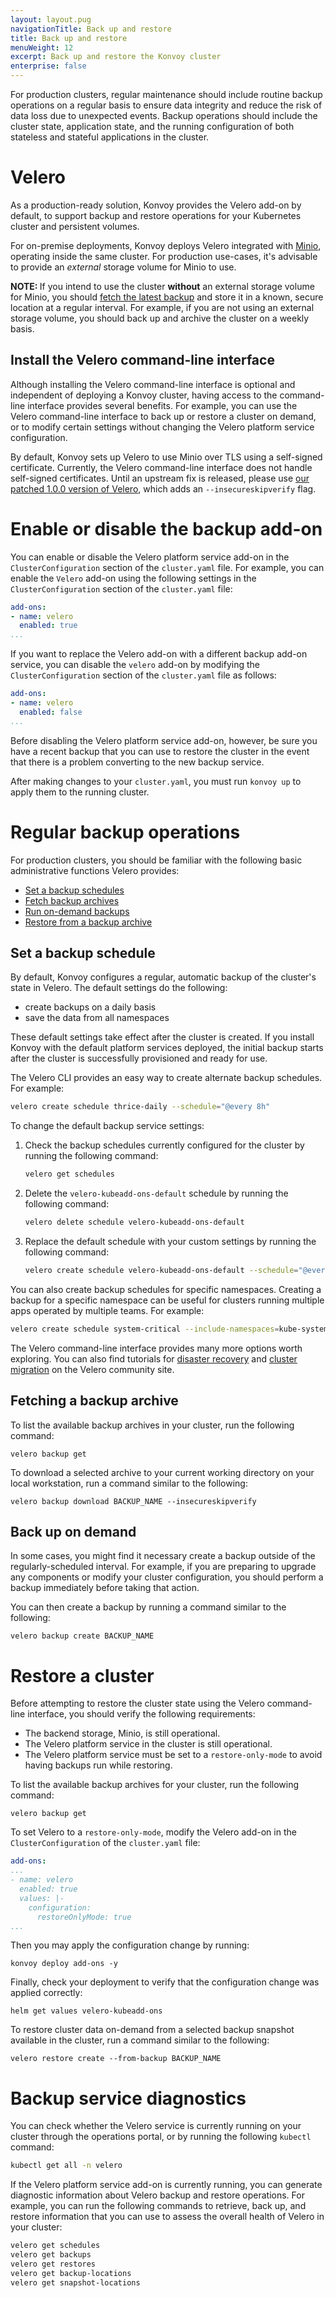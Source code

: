 ```yaml
---
layout: layout.pug
navigationTitle: Back up and restore
title: Back up and restore
menuWeight: 12
excerpt: Back up and restore the Konvoy cluster
enterprise: false
---
```


<!-- markdownlint-disable MD004 MD007 MD025 MD030 -->

For production clusters, regular maintenance should include routine backup operations on a regular basis to ensure data integrity and reduce the risk of data loss due to unexpected events.
Backup operations should include the cluster state, application state, and the running configuration of both stateless and stateful applications in the cluster.

# Velero

As a production-ready solution, Konvoy provides the Velero add-on by default, to support backup and restore operations for your Kubernetes cluster and persistent volumes.

For on-premise deployments, Konvoy deploys Velero integrated with [Minio][minio], operating inside the same cluster.
For production use-cases, it's advisable to provide an *external* storage volume for Minio to use.

<p class="message--note"><strong>NOTE: </strong>If you intend to use the cluster <strong>without</strong> an external storage volume for Minio, you should <a href="https://docs.d2iq.com/ksphere/konvoy/latest/backup/#fetching-a-backup-archive">fetch the latest backup</a> and store it in a known, secure location at a regular interval. For example, if you are not using an external storage volume, you should back up and archive the cluster on a weekly basis.</p>

## Install the Velero command-line interface

Although installing the Velero command-line interface is optional and independent of deploying a Konvoy cluster, having access to the command-line interface provides several benefits.
For example, you can use the Velero command-line interface to back up or restore a cluster on demand, or to modify certain settings without changing the Velero platform service configuration.

By default, Konvoy sets up Velero to use Minio over TLS using a self-signed certificate.
Currently, the Velero command-line interface does not handle self-signed certificates.
Until an upstream fix is released, please use [our patched 1.0.0 version of Velero](https://github.com/mesosphere/velero/releases/tag/v1.0.0-patch), which adds an `--insecureskipverify` flag.

# Enable or disable the backup add-on

You can enable or disable the Velero platform service add-on in the `ClusterConfiguration` section of the `cluster.yaml` file.
For example, you can enable the `Velero` add-on using the following settings in the `ClusterConfiguration` section of the `cluster.yaml` file:

```yaml
add-ons:
- name: velero
  enabled: true
...
```

If you want to replace the Velero add-on with a different backup add-on service, you can disable the `velero` add-on by modifying the `ClusterConfiguration` section of the `cluster.yaml` file as follows:

```yaml
add-ons:
- name: velero
  enabled: false
...
```

Before disabling the Velero platform service add-on, however, be sure you have a recent backup that you can use to restore the cluster in the event that there is a problem converting to the new backup service.

After making changes to your `cluster.yaml`, you must run `konvoy up` to apply them to the running cluster.

# Regular backup operations

For production clusters, you should be familiar with the following basic administrative functions Velero provides:

- [Set a backup schedules](#set-a-backup-schedule)
- [Fetch backup archives](#fetching-a-backup-archive)
- [Run on-demand backups](#back-up-on-demand)
- [Restore from a backup archive](#restore-a-cluster)

## Set a backup schedule

By default, Konvoy configures a regular, automatic backup of the cluster's state in Velero.
The default settings do the following:

- create backups on a daily basis
- save the data from all namespaces

These default settings take effect after the cluster is created.
If you install Konvoy with the default platform services deployed, the initial backup starts after the cluster is successfully provisioned and ready for use.

The Velero CLI provides an easy way to create alternate backup schedules.
For example:

```bash
velero create schedule thrice-daily --schedule="@every 8h"
```

To change the default backup service settings:

1. Check the backup schedules currently configured for the cluster by running the following command:

    ```bash
    velero get schedules
    ```

1. Delete the `velero-kubeadd-ons-default` schedule by running the following command:

    ```bash
    velero delete schedule velero-kubeadd-ons-default
    ```

1. Replace the default schedule with your custom settings by running the following command:

    ```bash
    velero create schedule velero-kubeadd-ons-default --schedule="@every 24h"
    ```

You can also create backup schedules for specific namespaces.
Creating a backup for a specific namespace can be useful for clusters running multiple apps operated by multiple teams.
For example:

```bash
velero create schedule system-critical --include-namespaces=kube-system,kube-public,kubeadd-ons --schedule="@every 24h"
```

The Velero command-line interface provides many more options worth exploring. You can also find tutorials for [disaster recovery][velero-dr] and [cluster migration][velero-cm] on the Velero community site.

## Fetching a backup archive

To list the available backup archives in your cluster, run the following command:

```shell
velero backup get
```

To download a selected archive to your current working directory on your local workstation, run a command similar to the following:

```shell
velero backup download BACKUP_NAME --insecureskipverify
```

## Back up on demand

In some cases, you might find it necessary create a backup outside of the regularly-scheduled interval.
For example, if you are preparing to upgrade any components or modify your cluster configuration, you should perform a backup immediately before taking that action.

You can then create a backup by running a command similar to the following:

```shell
velero backup create BACKUP_NAME
```

# Restore a cluster

Before attempting to restore the cluster state using the Velero command-line interface, you should verify the following requirements:

- The backend storage, Minio, is still operational.
- The Velero platform service in the cluster is still operational.
- The Velero platform service must be set to a `restore-only-mode` to avoid having backups run while restoring.

To list the available backup archives for your cluster, run the following command:

```shell
velero backup get
```

To set Velero to a `restore-only-mode`, modify the Velero add-on in the `ClusterConfiguration` of the `cluster.yaml` file:

```yaml
add-ons:
...
- name: velero
  enabled: true
  values: |-
    configuration:
      restoreOnlyMode: true
...
```

Then you may apply the configuration change by running:

```shell
konvoy deploy add-ons -y
```

Finally, check your deployment to verify that the configuration change was applied correctly:

```shell
helm get values velero-kubeadd-ons
```

To restore cluster data on-demand from a selected backup snapshot available in the cluster, run a command similar to the following:

```shell
velero restore create --from-backup BACKUP_NAME
```



# Backup service diagnostics

You can check whether the Velero service is currently running on your cluster through the operations portal, or by running the following `kubectl` command:

```bash
kubectl get all -n velero
```

If the Velero platform service add-on is currently running, you can generate diagnostic information about Velero backup and restore operations.
For example, you can run the following commands to retrieve, back up, and restore information that you can use to assess the overall health of Velero in your cluster:

```bash
velero get schedules
velero get backups
velero get restores
velero get backup-locations
velero get snapshot-locations
```

[velero-dr]: https://heptio.github.io/velero/v0.11.0/disaster-case
[velero-cm]: https://heptio.github.io/velero/v0.11.0/migration-case
[velero-troubleshooting]: https://heptio.github.io/velero/v0.11.0/debugging-install
[kubeadd-ons]:https://github.com/mesosphere/kubeadd-ons-configs
[releases]:https://github.com/heptio/velero/releases
[minio]:https://velero.io/docs/v1.0.0/get-started/
[velero-get-started]: https://heptio.github.io/velero/v0.11.0/get-started
[homebrew]: https://brew.sh/
